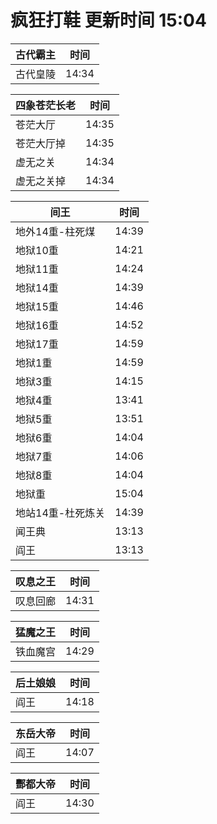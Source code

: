 # 疯狂打鞋 更新时间 15:04

| 古代霸主   | 时间    |
|--------|-------|
| 古代皇陵 | 14:34 |

| 四象苍茫长老   | 时间    |
|--------|-------|
| 苍茫大厅 | 14:35 |
| 苍茫大厅掉 | 14:35 |
| 虚无之关 | 14:34 |
| 虚无之关掉 | 14:34 |

| 间王   | 时间    |
|--------|-------|
| 地外14重-柱死煤 | 14:39 |
| 地狱10重 | 14:21 |
| 地狱11重 | 14:24 |
| 地狱14重 | 14:39 |
| 地狱15重 | 14:46 |
| 地狱16重 | 14:52 |
| 地狱17重 | 14:59 |
| 地狱1重 | 14:59 |
| 地狱3重 | 14:15 |
| 地狱4重 | 13:41 |
| 地狱5重 | 13:51 |
| 地狱6重 | 14:04 |
| 地狱7重 | 14:06 |
| 地狱8重 | 14:04 |
| 地狱重 | 15:04 |
| 地站14重-杜死炼关 | 14:39 |
| 闻王典 | 13:13 |
| 阎王 | 13:13 |

| 叹息之王   | 时间    |
|--------|-------|
| 叹息回廊 | 14:31 |

| 猛魔之王   | 时间    |
|--------|-------|
| 铁血魔宫 | 14:29 |

| 后土娘娘   | 时间    |
|--------|-------|
| 阎王 | 14:18 |

| 东岳大帝   | 时间    |
|--------|-------|
| 阎王 | 14:07 |

| 酆都大帝   | 时间    |
|--------|-------|
| 阎王 | 14:30 |